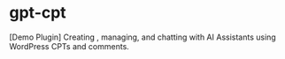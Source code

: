 # gpt-cpt
[Demo Plugin] Creating , managing, and chatting with AI Assistants using WordPress CPTs and comments. 
